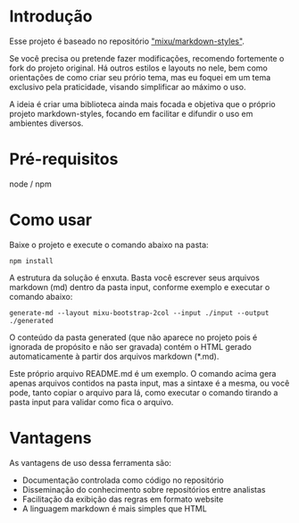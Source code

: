 # Introdução

Esse projeto é baseado no repositório ["mixu/markdown-styles"](https://github.com/mixu/markdown-styles).

Se você precisa ou pretende fazer modificações, recomendo fortemente o fork do projeto original. Há outros estilos e layouts no nele, bem como orientações de como criar seu prório tema, mas eu foquei em um tema exclusivo pela praticidade, visando simplificar ao máximo o uso.

A ideia é criar uma biblioteca ainda mais focada e objetiva que o próprio projeto markdown-styles, focando em facilitar e difundir o uso em ambientes diversos.

# Pré-requisitos

node / npm

# Como usar

Baixe o projeto e execute o comando abaixo na pasta:

```
npm install
```

A estrutura da solução é enxuta. Basta você escrever seus arquivos markdown (md) dentro da pasta input, conforme exemplo e executar o comando abaixo:

```
generate-md --layout mixu-bootstrap-2col --input ./input --output ./generated
```

O conteúdo da pasta generated (que não aparece no projeto pois é ignorada de propósito e não ser gravada) contém o HTML gerado automaticamente à partir dos arquivos markdown (*.md).

Este próprio arquivo README.md é um exemplo. O comando acima gera apenas arquivos contidos na pasta input, mas a sintaxe é a mesma, ou você pode, tanto copiar o arquivo para lá, como executar o comando tirando a pasta input para validar como fica o arquivo.

# Vantagens

As vantagens de uso dessa ferramenta são:

* Documentação controlada como código no repositório
* Disseminação do conhecimento sobre repositórios entre analistas
* Facilitação da exibição das regras em formato website
* A linguagem markdown é mais simples que HTML